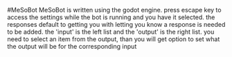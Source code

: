 #MeSoBot
MeSoBot is written using the godot engine.
press escape key to access the settings while the bot is running and you have it selected.
the responses default to getting you with letting you know a response is needed to be added.
the 'input' is the left list and the 'output' is the right list.
you need to select an item from the output, than you will get option to set what the output will be
for the corresponding input 